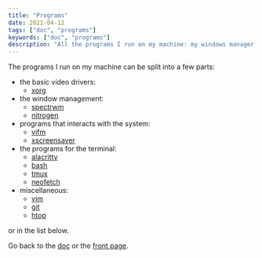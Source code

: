 ```yaml
---
title: "Programs"
date: 2021-04-12
tags: ["doc", "programs"]
keywords: ["doc", "programs"]
description: "All the programs I run on my machine: my windows manager of the moment, my bar, my terminal emulator and many more."
---
```


The programs I run on my machine can be split into a few parts:
- the basic video drivers:
  - [xorg](/public/doc/config/programs/x)
- the window management:
  - [spectrwm](/public/doc/config/programs/spectrwm)
  - [nitrogen](/public/doc/config/programs/nitrogen)
- programs that interacts with the system:
  - [vifm](/public/doc/config/programs/vifm)
  - [xscreensaver](/public/doc/config/programs/xscreensaver)
- the programs for the terminal:
  - [alacritty](/public/doc/config/programs/alacritty)
  - [bash](/public/doc/config/programs/bash)
  - [tmux](/public/doc/config/programs/tmux)
  - [neofetch](/public/doc/config/programs/neofetch)
- miscellaneous:
  - [vim](/public/doc/config/programs/vim)
  - [git](/public/doc/config/programs/git)
  - [htop](/public/doc/config/programs/htop)

or in the list below.


Go back to the [doc](/public/doc/config) or the [front page](/public).  
